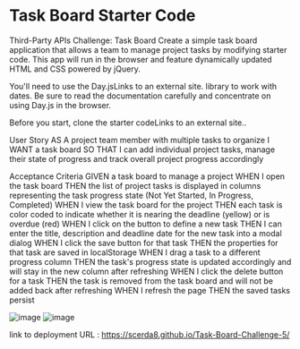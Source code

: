 # Task Board Starter Code

Third-Party APIs Challenge: Task Board
Create a simple task board application that allows a team to manage project tasks by modifying starter code. This app will run in the browser and feature dynamically updated HTML and CSS powered by jQuery.

You'll need to use the Day.jsLinks to an external site. library to work with dates. Be sure to read the documentation carefully and concentrate on using Day.js in the browser.

Before you start, clone the starter codeLinks to an external site..



User Story
AS A project team member with multiple tasks to organize
I WANT a task board 
SO THAT I can add individual project tasks, manage their state of progress and track overall project progress accordingly


Acceptance Criteria
GIVEN a task board to manage a project
WHEN I open the task board
THEN the list of project tasks is displayed in columns representing the task progress state (Not Yet Started, In Progress, Completed)
WHEN I view the task board for the project
THEN each task is color coded to indicate whether it is nearing the deadline (yellow) or is overdue (red)
WHEN I click on the button to define a new task
THEN I can enter the title, description and deadline date for the new task into a modal dialog
WHEN I click the save button for that task
THEN the properties for that task are saved in localStorage
WHEN I drag a task to a different progress column
THEN the task's progress state is updated accordingly and will stay in the new column after refreshing
WHEN I click the delete button for a task
THEN the task is removed from the task board and will not be added back after refreshing
WHEN I refresh the page
THEN the saved tasks persist



![image](https://github.com/scerda8/challenge-4/assets/159675591/4339c76f-6478-4d4f-9c3a-ddcd956f08e3)
![image](https://github.com/scerda8/challenge-4/assets/159675591/b2bc12a7-21fc-4c9d-bfbb-5d4080cd3692)

link to deployment URL : https://scerda8.github.io/Task-Board-Challenge-5/
